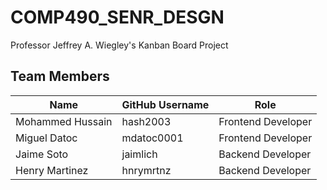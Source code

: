 # COMP490_SENR_DESGN

Professor Jeffrey A. Wiegley's Kanban Board Project

## Team Members

|       Name       | GitHub Username |         Role       |
|------------------|-----------------|--------------------|
| Mohammed Hussain |     hash2003    | Frontend Developer |
| Miguel Datoc     |     mdatoc0001  | Frontend Developer |
| Jaime Soto       |     jaimlich    | Backend Developer  |
| Henry Martinez   |     hnrymrtnz   | Backend Developer  |
